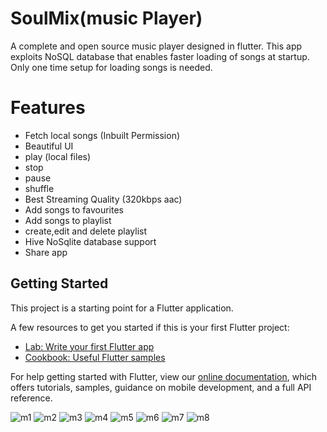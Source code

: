 # SoulMix(music Player)

A complete and open source music player designed in flutter. This app exploits NoSQL database that enables faster loading of songs at startup. Only one time setup for loading songs is needed.

# Features

- Fetch local songs (Inbuilt Permission)
- Beautiful UI
- play (local files)
- stop
- pause
- shuffle
- Best Streaming Quality (320kbps aac)
- Add songs to favourites
- Add songs to playlist
- create,edit and delete playlist
- Hive NoSqlite database support
- Share app


## Getting Started

This project is a starting point for a Flutter application.

A few resources to get you started if this is your first Flutter project:

- [Lab: Write your first Flutter app](https://flutter.dev/docs/get-started/codelab)
- [Cookbook: Useful Flutter samples](https://flutter.dev/docs/cookbook)

For help getting started with Flutter, view our
[online documentation](https://flutter.dev/docs), which offers tutorials,
samples, guidance on mobile development, and a full API reference.


![m1](https://user-images.githubusercontent.com/102028446/195490304-585cc7a6-0f92-471e-be92-4bf9ebacc84d.jpeg)
![m2](https://user-images.githubusercontent.com/102028446/195490330-9391d014-4412-442e-bcd8-93a61ab9ca8e.jpeg)
![m3](https://user-images.githubusercontent.com/102028446/195490342-3db109b0-ae22-43bc-8717-92642beefa86.jpeg)
![m4](https://user-images.githubusercontent.com/102028446/195490368-e4c142f2-2b6b-4e42-a8e9-6c10146b3eff.jpeg)
![m5](https://user-images.githubusercontent.com/102028446/195490373-cff9d3f0-d33d-46b2-8f81-00d5f483112e.jpeg)
![m6](https://user-images.githubusercontent.com/102028446/195490394-4b7489de-4e4a-4edf-aa08-2a25ea1ddbbc.jpeg)
![m7](https://user-images.githubusercontent.com/102028446/195490405-606e4e5c-fa4d-457c-9774-76c02d058e37.jpeg)
![m8](https://user-images.githubusercontent.com/102028446/195490414-2097f535-bfb5-4f79-8d5b-a2a4d5b93648.jpeg)




